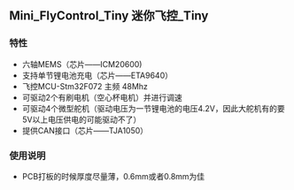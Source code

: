 ## Mini_FlyControl_Tiny 迷你飞控_Tiny

### 特性
- 六轴MEMS（芯片——ICM20600)
- 支持单节锂电池充电（芯片——ETA9640）
- 飞控MCU-Stm32F072 主频 48Mhz
- 可驱动2个有刷电机（空心杯电机）并进行调速
- 可驱动4个微型舵机（驱动电压为一节锂电池的电压4.2V，因此大舵机有的要5V以上电压供电的可能驱动不了）
- 提供CAN接口（芯片——TJA1050）

### 使用说明
- PCB打板的时候厚度尽量薄，0.6mm或者0.8mm为佳
